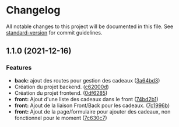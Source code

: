 # Changelog

All notable changes to this project will be documented in this file. See [standard-version](https://github.com/conventional-changelog/standard-version) for commit guidelines.

## 1.1.0 (2021-12-16)


### Features

* **back:** ajout des routes pour gestion des cadeaux ([3a64bd3](https://github.com/ElNaj/M2i-santagift/commit/3a64bd3aef56ee165af60df7677304291c76c91f))
* Création du projet backend. ([c62000d](https://github.com/ElNaj/M2i-santagift/commit/c62000d8bc7a66bc239929a6817f676abf7fb467))
* Création du projet frontend. ([0df6285](https://github.com/ElNaj/M2i-santagift/commit/0df6285d84afbfc733f7196959f9744d2da6b2a2))
* **front:** Ajout d'une liste des cadeaux dans le front ([74bd2b1](https://github.com/ElNaj/M2i-santagift/commit/74bd2b1bfe956ff0b17d4c319013db08d86f2d8a))
* **front:** Ajout de la liaison Front/Back pour les cadeaux. ([7c1996b](https://github.com/ElNaj/M2i-santagift/commit/7c1996bcba9f676d4f6ac78f9ee5a3705f6f4173))
* **front:** Ajout de la page/formulaire pour ajouter des cadeaux, non fonctionnel pour le moment ([7c630c7](https://github.com/ElNaj/M2i-santagift/commit/7c630c710e4e5d2758d66529cfe3a9d5368ea4c4))
